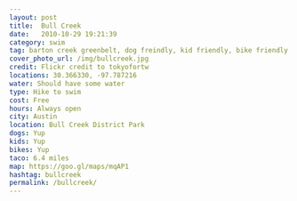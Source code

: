 ```yaml
---
layout: post
title:  Bull Creek
date:   2010-10-29 19:21:39
category: swim
tag: barton creek greenbelt, dog freindly, kid friendly, bike friendly
cover_photo_url: /img/bullcreek.jpg
credit: Flickr credit to tokyofortw
locations: 30.366330, -97.787216
water: Should have some water
type: Hike to swim 
cost: Free
hours: Always open
city: Austin
location: Bull Creek District Park
dogs: Yup
kids: Yup
bikes: Yup
taco: 6.4 miles
map: https://goo.gl/maps/mqAP1
hashtag: bullcreek
permalink: /bullcreek/
---
```




